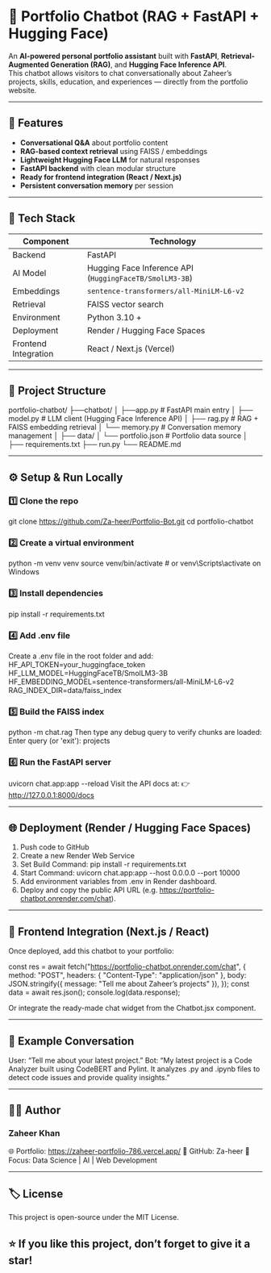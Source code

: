 # 🤖 Portfolio Chatbot (RAG + FastAPI + Hugging Face)

An **AI-powered personal portfolio assistant** built with **FastAPI**, **Retrieval-Augmented Generation (RAG)**, and **Hugging Face Inference API**.  
This chatbot allows visitors to chat conversationally about Zaheer’s projects, skills, education, and experiences — directly from the portfolio website.

---

## 🚀 Features

- **Conversational Q&A** about portfolio content  
- **RAG-based context retrieval** using FAISS / embeddings  
- **Lightweight Hugging Face LLM** for natural responses  
- **FastAPI backend** with clean modular structure  
- **Ready for frontend integration (React / Next.js)**  
- **Persistent conversation memory** per session  

---

## 🧠 Tech Stack

| Component            | Technology                                              |
| -------------------- | ------------------------------------------------------- |
| Backend              | FastAPI                                                 |
| AI Model             | Hugging Face Inference API (`HuggingFaceTB/SmolLM3-3B`) |
| Embeddings           | `sentence-transformers/all-MiniLM-L6-v2`                |
| Retrieval            | FAISS vector search                                     |
| Environment          | Python 3.10 +                                           |
| Deployment           | Render / Hugging Face Spaces                            |
| Frontend Integration | React / Next.js (Vercel)                                |

---

## 📁 Project Structure

portfolio-chatbot/
├──chatbot/
│  ├──app.py # FastAPI main entry
│  ├── model.py # LLM client (Hugging Face Inference API)
│  ├── rag.py # RAG + FAISS embedding retrieval
│  └── memory.py # Conversation memory management
│
├── data/
│ └── portfolio.json # Portfolio data source
│
├── requirements.txt
├── run.py
└── README.md

---

## ⚙️ Setup & Run Locally

### 1️⃣ Clone the repo
git clone https://github.com/Za-heer/Portfolio-Bot.git
cd portfolio-chatbot

### 2️⃣ Create a virtual environment
python -m venv venv
source venv/bin/activate   # or venv\Scripts\activate on Windows

### 3️⃣ Install dependencies
pip install -r requirements.txt

### 4️⃣ Add .env file
Create a .env file in the root folder and add:
HF_API_TOKEN=your_huggingface_token
HF_LLM_MODEL=HuggingFaceTB/SmolLM3-3B
HF_EMBEDDING_MODEL=sentence-transformers/all-MiniLM-L6-v2
RAG_INDEX_DIR=data/faiss_index

### 5️⃣ Build the FAISS index
python -m chat.rag
Then type any debug query to verify chunks are loaded:
Enter query (or 'exit'): projects

### 6️⃣ Run the FastAPI server
uvicorn chat.app:app --reload
Visit the API docs at:
👉 http://127.0.0.1:8000/docs


---
## 🌐 Deployment (Render / Hugging Face Spaces)
1. Push code to GitHub
2. Create a new Render Web Service
3. Set Build Command:
   pip install -r requirements.txt
4. Start Command:
   uvicorn chat.app:app --host 0.0.0.0 --port 10000
5. Add environment variables from .env in Render dashboard.
6. Deploy and copy the public API URL (e.g. https://portfolio-chatbot.onrender.com/chat).
   

---
## 💬 Frontend Integration (Next.js / React)
Once deployed, add this chatbot to your portfolio:

const res = await fetch("https://portfolio-chatbot.onrender.com/chat", {
  method: "POST",
  headers: { "Content-Type": "application/json" },
  body: JSON.stringify({ message: "Tell me about Zaheer’s projects" }),
});
const data = await res.json();
console.log(data.response);

Or integrate the ready-made chat widget from the Chatbot.jsx component.


---
## 🧩 Example Conversation
User: “Tell me about your latest project.”
Bot: “My latest project is a Code Analyzer built using CodeBERT and Pylint. It analyzes .py and .ipynb files to detect code issues and provide quality insights.”


---
## 🧑‍💻 Author
### Zaheer Khan
🌐 Portfolio: https://zaheer-portfolio-786.vercel.app/
💼 GitHub: Za-heer
🧠 Focus: Data Science | AI | Web Development


---
## 🏷 License
This project is open-source under the MIT License.

## ⭐ If you like this project, don’t forget to give it a star!